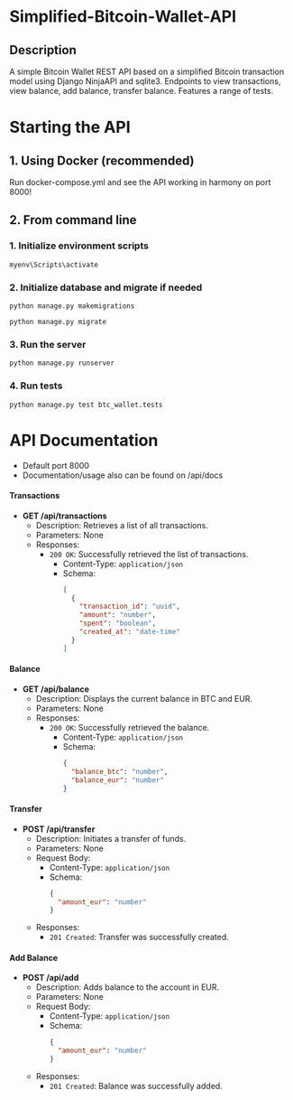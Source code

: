 # Simplified-Bitcoin-Wallet-API
## Description

A simple Bitcoin Wallet REST API based on a simplified Bitcoin transaction model using Django NinjaAPI and sqlite3.
Endpoints to view transactions, view balance, add balance, transfer balance.
Features a range of tests.

# Starting the API
## 1. Using Docker (recommended)
Run docker-compose.yml and see the API working in harmony on port 8000!

## 2. From command line 
### 1. Initialize environment scripts
`myenv\Scripts\activate`
### 2. Initialize database and migrate if needed
`python manage.py makemigrations`

`python manage.py migrate`
### 3. Run the server
`python manage.py runserver`
### 4. Run tests 
`python manage.py test btc_wallet.tests`


# API Documentation

- Default port 8000
- Documentation/usage also can be found on /api/docs
  
#### Transactions

- **GET /api/transactions**
  - Description: Retrieves a list of all transactions.
  - Parameters: None
  - Responses:
    - `200 OK`: Successfully retrieved the list of transactions.
      - Content-Type: `application/json`
      - Schema:
        ```json
        [
          {
            "transaction_id": "uuid",
            "amount": "number",
            "spent": "boolean",
            "created_at": "date-time"
          }
        ]
        ```

#### Balance

- **GET /api/balance**
  - Description: Displays the current balance in BTC and EUR.
  - Parameters: None
  - Responses:
    - `200 OK`: Successfully retrieved the balance.
      - Content-Type: `application/json`
      - Schema:
        ```json
        {
          "balance_btc": "number",
          "balance_eur": "number"
        }
        ```

#### Transfer

- **POST /api/transfer**
  - Description: Initiates a transfer of funds.
  - Parameters: None
  - Request Body:
    - Content-Type: `application/json`
    - Schema:
      ```json
      {
        "amount_eur": "number"
      }
      ```
  - Responses:
    - `201 Created`: Transfer was successfully created.

#### Add Balance

- **POST /api/add**
  - Description: Adds balance to the account in EUR.
  - Parameters: None
  - Request Body:
    - Content-Type: `application/json`
    - Schema:
      ```json
      {
        "amount_eur": "number"
      }
      ```
  - Responses:
    - `201 Created`: Balance was successfully added.

